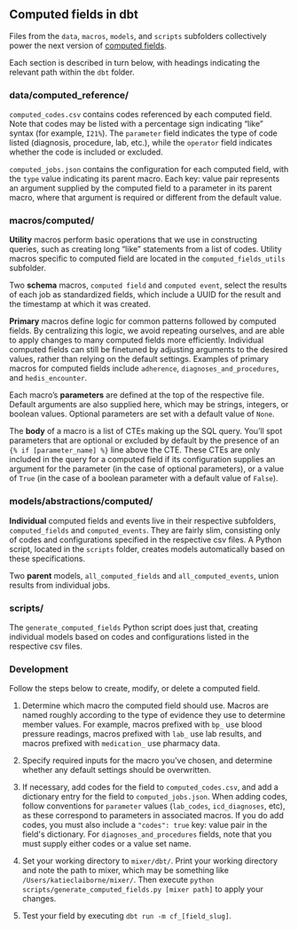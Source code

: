 ## Computed fields in dbt

Files from the `data`, `macros`, `models`, and `scripts` subfolders collectively power the next version of [computed fields](https://docs.google.com/document/d/1U7OYUKjdaQadM0pq6ni5atnKFjbwFId-DPT6z2hYQpw). 

Each section is described in turn below, with headings indicating the relevant path within the `dbt` folder.

### data/computed_reference/

`computed_codes.csv` contains codes referenced by each computed field. Note that codes may be listed with a percentage sign indicating “like” syntax (for example, `I21%`). The `parameter` field indicates the type of code listed (diagnosis, procedure, lab, etc.), while the `operator` field indicates whether the code is included or excluded.

`computed_jobs.json` contains the configuration for each computed field, with the `type` value indicating its parent macro. Each key: value pair represents an argument supplied by the computed field to a parameter in its parent macro, where that argument is required or different from the default value.

### macros/computed/

**Utility** macros perform basic operations that we use in constructing queries, such as creating long “like” statements from a list of codes. Utility macros specific to computed field are located in the `computed_fields_utils` subfolder.

Two **schema** macros, `computed field` and `computed event`, select the results of each job as standardized fields, which include a UUID for the result and the timestamp at which it was created.

**Primary** macros define logic for common patterns followed by computed fields. By centralizing this logic, we avoid repeating ourselves, and are able to apply changes to many computed fields more efficiently. Individual computed fields can still be finetuned by adjusting arguments to the desired values, rather than relying on the default settings. Examples of primary macros for computed fields include `adherence`, `diagnoses_and_procedures`, and `hedis_encounter`.

Each macro’s **parameters** are defined at the top of the respective file. Default arguments are also supplied here, which may be strings, integers, or boolean values. Optional parameters are set with a default value of `None`.

The **body** of a macro is a list of CTEs making up the SQL query. You’ll spot parameters that are optional or excluded by default by the presence of an `{% if [parameter_name] %}` line above the CTE. These CTEs are only included in the query for a computed field if its configuration supplies an argument for the parameter (in the case of optional parameters), or a value of `True` (in the case of a boolean parameter with a default value of `False`).

### models/abstractions/computed/

**Individual** computed fields and events live in their respective subfolders, `computed_fields` and `computed_events`. They are fairly slim, consisting only of codes and configurations specified in the respective csv files. A Python script, located in the `scripts` folder, creates models automatically based on these specifications.

Two **parent** models, `all_computed_fields` and `all_computed_events`, union results from individual jobs.

### scripts/

The `generate_computed_fields` Python script does just that, creating individual models based on codes and configurations listed in the respective csv files.

### Development

Follow the steps below to create, modify, or delete a computed field.

1. Determine which macro the computed field should use. Macros are named roughly according to the type of evidence they use to determine member values. For example, macros prefixed with `bp_` use blood pressure readings, macros prefixed with `lab_` use lab results, and macros prefixed with `medication_` use pharmacy data.

2. Specify required inputs for the macro you've chosen, and determine whether any default settings should be overwritten.

3. If necessary, add codes for the field to `computed_codes.csv`, and add a dictionary entry for the field to `computed_jobs.json`. When adding codes, follow conventions for `parameter` values (`lab_codes`, `icd_diagnoses`, etc), as these correspond to parameters in associated macros. If you do add codes, you must also include a `"codes": true` key: value pair in the field's dictionary. For `diagnoses_and_procedures` fields, note that you must supply either codes or a value set name.

4. Set your working directory to `mixer/dbt/`. Print your working directory and note the path to mixer, which may be something like `/Users/katieclaiborne/mixer/`. Then execute `python scripts/generate_computed_fields.py [mixer path]` to apply your changes.

5. Test your field by executing `dbt run -m cf_[field_slug]`.
